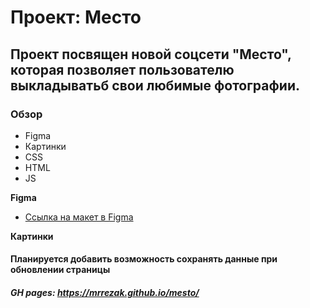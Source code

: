 # Проект: Место

## Проект посвящен новой соцсети "Место", которая позволяет пользователю выкладыватьб свои любимые фотографии.

### Обзор

* Figma
* Картинки
* CSS
* HTML
* JS

**Figma**

* [Ссылка на макет в Figma](https://www.figma.com/file/2cn9N9jSkmxD84oJik7xL7/JavaScript.-Sprint-4?node-id=0%3A1)

**Картинки**


#### Планируется добавить возможность сохранять данные при обновлении страницы
##### GH pages: https://mrrezak.github.io/mesto/
